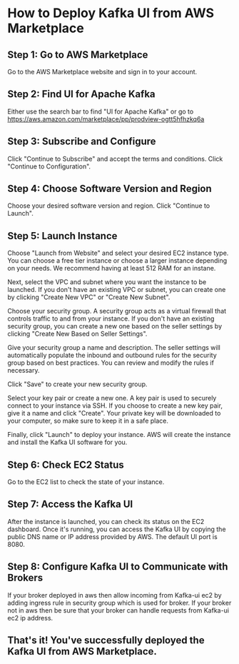 # How to Deploy Kafka UI from AWS Marketplace

## Step 1: Go to AWS Marketplace
Go to the AWS Marketplace website and sign in to your account.

## Step 2: Find UI for Apache Kafka
Either use the search bar to find "UI for Apache Kafka" or go to
https://aws.amazon.com/marketplace/pp/prodview-ogtt5hfhzkq6a

## Step 3: Subscribe and Configure
 Click "Continue to Subscribe" and accept the terms and conditions. Click "Continue to Configuration".

## Step 4: Choose Software Version and Region
 Choose your desired software version and region. Click "Continue to Launch".

## Step 5: Launch Instance
 Choose "Launch from Website" and select your desired EC2 instance type. You can choose a free tier instance or choose a larger instance depending on your needs. We recommend having at least 512 RAM for an instane.

 Next, select the VPC and subnet where you want the instance to be launched. If you don't have an existing VPC or subnet, you can create one by clicking "Create New VPC" or "Create New Subnet".

 Choose your security group. A security group acts as a virtual firewall that controls traffic to and from your instance. If you don't have an existing security group, you can create a new one based on the seller settings by clicking "Create New Based on Seller Settings".

 Give your security group a name and description. The seller settings will automatically populate the inbound and outbound rules for the security group based on best practices. You can review and modify the rules if necessary.

 Click "Save" to create your new security group.

 Select your key pair or create a new one. A key pair is used to securely connect to your instance via SSH. If you choose to create a new key pair, give it a name and click "Create". Your private key will be downloaded to your computer, so make sure to keep it in a safe place.

 Finally, click "Launch" to deploy your instance. AWS will create the instance and install the Kafka UI software for you.
 
## Step 6: Check EC2 Status
 Go to the EC2 list to check the state of your instance.

## Step 7: Access the Kafka UI
 After the instance is launched, you can check its status on the EC2 dashboard. Once it's running, you can access the Kafka UI by copying the public DNS name or IP address provided by AWS. The default UI port is 8080.
 
## Step 8: Configure Kafka UI to Communicate with Brokers
 If your broker deployed in aws then allow incoming from Kafka-ui ec2 by adding ingress rule in security group which is used for broker.
 If your broker not in aws then be sure that your broker can handle requests from Kafka-ui ec2 ip address. 

## That's it! You've successfully deployed the Kafka UI from AWS Marketplace.
